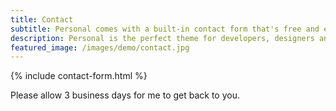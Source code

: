 ```yaml
---
title: Contact
subtitle: Personal comes with a built-in contact form that's free and easy to set up.
description: Personal is the perfect theme for developers, designers and other creatives.
featured_image: /images/demo/contact.jpg
---
```


{% include contact-form.html %}

Please allow 3 business days for me to get back to you.